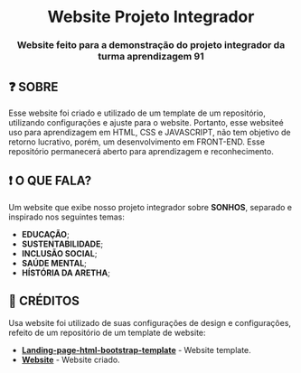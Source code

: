 <h1 align="center">
  <br>
  Website Projeto Integrador
  <br>
</h1>

<h3 align=center>Website feito para a demonstração do projeto integrador da turma aprendizagem 91</h3>

## ❓ SOBRE

Esse website foi criado e utilizado de um template de um repositório, utilizando configurações e ajuste para o website. Portanto, esse websiteé uso para aprendizagem em HTML, CSS e JAVASCRIPT, não tem objetivo de retorno lucrativo, porém, um desenvolvimento em FRONT-END. Esse repositório permanecerá aberto para aprendizagem e reconhecimento.

## ❗ O QUE FALA?

Um website que exibe nosso projeto integrador sobre **SONHOS**, separado e inspirado nos seguintes temas:

*    **EDUCAÇÃO**;
*    **SUSTENTABILIDADE**;
*    **INCLUSÃO SOCIAL**;
*    **SAÚDE MENTAL**;
*    **HÍSTÓRIA DA ARETHA**;

## 📜 CRÉDITOS

Usa website foi utilizado de suas configurações de design e configurações, refeito de um repositório de um template de website:

* **[Landing-page-html-bootstrap-template](https://github.com/fjerbi/Landing-page-html-bootstrap-template)** - Website template.
* **[Website](https://downzin01.github.io/aprendizagem91/)** - Website criado.

